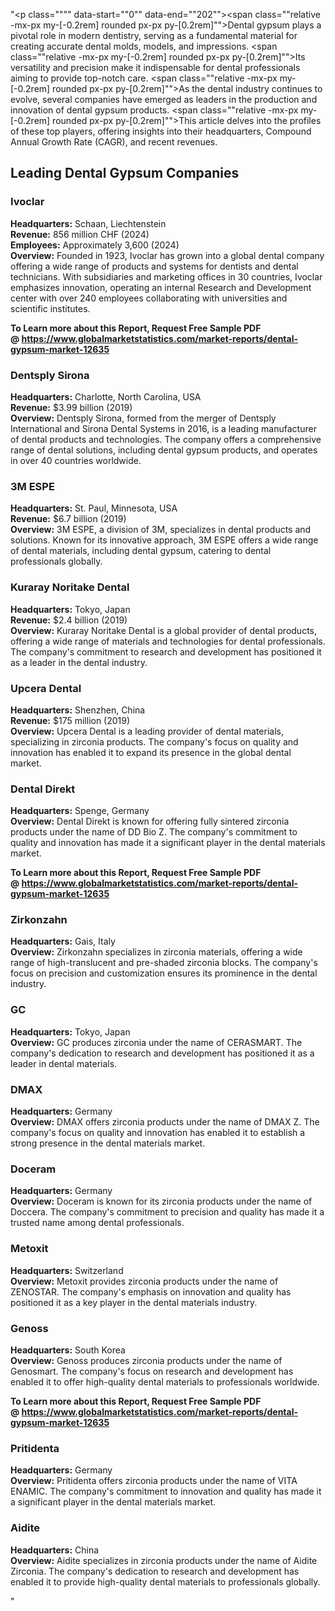 "<p class="""" data-start=""0"" data-end=""202""><span class=""relative -mx-px my-[-0.2rem] rounded px-px py-[0.2rem]"">Dental gypsum plays a pivotal role in modern dentistry, serving as a fundamental material for creating accurate dental molds, models, and impressions.</span> <span class=""relative -mx-px my-[-0.2rem] rounded px-px py-[0.2rem]"">Its versatility and precision make it indispensable for dental professionals aiming to provide top-notch care.</span> <span class=""relative -mx-px my-[-0.2rem] rounded px-px py-[0.2rem]"">As the dental industry continues to evolve, several companies have emerged as leaders in the production and innovation of dental gypsum products.</span> <span class=""relative -mx-px my-[-0.2rem] rounded px-px py-[0.2rem]"">This article delves into the profiles of these top players, offering insights into their headquarters, Compound Annual Growth Rate (CAGR), and recent revenues.</span></p>
<h2 class="""" data-start=""204"" data-end=""238"">Leading Dental Gypsum Companies</h2>
<h3 class="""" data-start=""240"" data-end=""251"">Ivoclar</h3>
<p class="""" data-start=""253"" data-end=""594""><strong data-start=""253"" data-end=""270"">Headquarters:</strong> <span class=""relative -mx-px my-[-0.2rem] rounded px-px py-[0.2rem]"">Schaan, Liechtenstein</span><br data-start=""308"" data-end=""311"" /> <strong data-start=""311"" data-end=""323"">Revenue:</strong> <span class=""relative -mx-px my-[-0.2rem] rounded px-px py-[0.2rem]"">856 million CHF (2024)</span><br data-start=""361"" data-end=""364"" /> <strong data-start=""364"" data-end=""378"">Employees:</strong> <span class=""relative -mx-px my-[-0.2rem] rounded px-px py-[0.2rem]"">Approximately 3,600 (2024)</span><br data-start=""416"" data-end=""419"" /> <strong data-start=""419"" data-end=""432"">Overview:</strong> <span class=""relative -mx-px my-[-0.2rem] rounded px-px py-[0.2rem]"">Founded in 1923, Ivoclar has grown into a global dental company offering a wide range of products and systems for dentists and dental technicians.</span> <span class=""relative -mx-px my-[-0.2rem] rounded px-px py-[0.2rem]"">With subsidiaries and marketing offices in 30 countries, Ivoclar emphasizes innovation, operating an internal Research and Development center with over 240 employees collaborating with universities and scientific institutes.</span>&nbsp;</p>
<p class="""" data-start=""253"" data-end=""594""><strong>To Learn more about this Report, Request Free Sample PDF @&nbsp;<a href=""https://www.globalmarketstatistics.com/market-reports/dental-gypsum-market-12635"">https://www.globalmarketstatistics.com/market-reports/dental-gypsum-market-12635</a></strong></p>
<h3 class="""" data-start=""596"" data-end=""615"">Dentsply Sirona</h3>
<p class="""" data-start=""617"" data-end=""911""><strong data-start=""617"" data-end=""634"">Headquarters:</strong> <span class=""relative -mx-px my-[-0.2rem] rounded px-px py-[0.2rem]"">Charlotte, North Carolina, USA</span><br data-start=""674"" data-end=""677"" /> <strong data-start=""677"" data-end=""689"">Revenue:</strong> <span class=""relative -mx-px my-[-0.2rem] rounded px-px py-[0.2rem]"">$3.99 billion (2019)</span><br data-start=""729"" data-end=""732"" /> <strong data-start=""732"" data-end=""745"">Overview:</strong> <span class=""relative -mx-px my-[-0.2rem] rounded px-px py-[0.2rem]"">Dentsply Sirona, formed from the merger of Dentsply International and Sirona Dental Systems in 2016, is a leading manufacturer of dental products and technologies.</span> <span class=""relative -mx-px my-[-0.2rem] rounded px-px py-[0.2rem]"">The company offers a comprehensive range of dental solutions, including dental gypsum products, and operates in over 40 countries worldwide.</span>&nbsp;</p>
<h3 class="""" data-start=""913"" data-end=""924"">3M ESPE</h3>
<p class="""" data-start=""926"" data-end=""1220""><strong data-start=""926"" data-end=""943"">Headquarters:</strong> <span class=""relative -mx-px my-[-0.2rem] rounded px-px py-[0.2rem]"">St. Paul, Minnesota, USA</span><br data-start=""983"" data-end=""986"" /> <strong data-start=""986"" data-end=""998"">Revenue:</strong> <span class=""relative -mx-px my-[-0.2rem] rounded px-px py-[0.2rem]"">$6.7 billion (2019)</span><br data-start=""1038"" data-end=""1041"" /> <strong data-start=""1041"" data-end=""1054"">Overview:</strong> <span class=""relative -mx-px my-[-0.2rem] rounded px-px py-[0.2rem]"">3M ESPE, a division of 3M, specializes in dental products and solutions.</span> <span class=""relative -mx-px my-[-0.2rem] rounded px-px py-[0.2rem]"">Known for its innovative approach, 3M ESPE offers a wide range of dental materials, including dental gypsum, catering to dental professionals globally.</span>&nbsp;</p>
<h3 class="""" data-start=""1222"" data-end=""1249"">Kuraray Noritake Dental</h3>
<p class="""" data-start=""1251"" data-end=""1545""><strong data-start=""1251"" data-end=""1268"">Headquarters:</strong> <span class=""relative -mx-px my-[-0.2rem] rounded px-px py-[0.2rem]"">Tokyo, Japan</span><br data-start=""1308"" data-end=""1311"" /> <strong data-start=""1311"" data-end=""1323"">Revenue:</strong> <span class=""relative -mx-px my-[-0.2rem] rounded px-px py-[0.2rem]"">$2.4 billion (2019)</span><br data-start=""1363"" data-end=""1366"" /> <strong data-start=""1366"" data-end=""1379"">Overview:</strong> <span class=""relative -mx-px my-[-0.2rem] rounded px-px py-[0.2rem]"">Kuraray Noritake Dental is a global provider of dental products, offering a wide range of materials and technologies for dental professionals.</span> <span class=""relative -mx-px my-[-0.2rem] rounded px-px py-[0.2rem]"">The company's commitment to research and development has positioned it as a leader in the dental industry.</span></p>
<h3 class="""" data-start=""1547"" data-end=""1564"">Upcera Dental</h3>
<p class="""" data-start=""1566"" data-end=""1860""><strong data-start=""1566"" data-end=""1583"">Headquarters:</strong> <span class=""relative -mx-px my-[-0.2rem] rounded px-px py-[0.2rem]"">Shenzhen, China</span><br data-start=""1623"" data-end=""1626"" /> <strong data-start=""1626"" data-end=""1638"">Revenue:</strong> <span class=""relative -mx-px my-[-0.2rem] rounded px-px py-[0.2rem]"">$175 million (2019)</span><br data-start=""1678"" data-end=""1681"" /> <strong data-start=""1681"" data-end=""1694"">Overview:</strong> <span class=""relative -mx-px my-[-0.2rem] rounded px-px py-[0.2rem]"">Upcera Dental is a leading provider of dental materials, specializing in zirconia products.</span> <span class=""relative -mx-px my-[-0.2rem] rounded px-px py-[0.2rem]"">The company's focus on quality and innovation has enabled it to expand its presence in the global dental market.</span>&nbsp;</p>
<h3 class="""" data-start=""1862"" data-end=""1879"">Dental Direkt</h3>
<p class="""" data-start=""1881"" data-end=""2120""><strong data-start=""1881"" data-end=""1898"">Headquarters:</strong> <span class=""relative -mx-px my-[-0.2rem] rounded px-px py-[0.2rem]"">Spenge, Germany</span><br data-start=""1938"" data-end=""1941"" /> <strong data-start=""1941"" data-end=""1954"">Overview:</strong> <span class=""relative -mx-px my-[-0.2rem] rounded px-px py-[0.2rem]"">Dental Direkt is known for offering fully sintered zirconia products under the name of DD Bio Z.</span> <span class=""relative -mx-px my-[-0.2rem] rounded px-px py-[0.2rem]"">The company's commitment to quality and innovation has made it a significant player in the dental materials market.</span></p>
<p class="""" data-start=""1881"" data-end=""2120""><span class=""relative -mx-px my-[-0.2rem] rounded px-px py-[0.2rem]""><strong>To Learn more about this Report, Request Free Sample PDF @&nbsp;<a href=""https://www.globalmarketstatistics.com/market-reports/dental-gypsum-market-12635"">https://www.globalmarketstatistics.com/market-reports/dental-gypsum-market-12635</a></strong></span></p>
<h3 class="""" data-start=""2122"" data-end=""2136"">Zirkonzahn</h3>
<p class="""" data-start=""2138"" data-end=""2377""><strong data-start=""2138"" data-end=""2155"">Headquarters:</strong> <span class=""relative -mx-px my-[-0.2rem] rounded px-px py-[0.2rem]"">Gais, Italy</span><br data-start=""2195"" data-end=""2198"" /> <strong data-start=""2198"" data-end=""2211"">Overview:</strong> <span class=""relative -mx-px my-[-0.2rem] rounded px-px py-[0.2rem]"">Zirkonzahn specializes in zirconia materials, offering a wide range of high-translucent and pre-shaded zirconia blocks.</span> <span class=""relative -mx-px my-[-0.2rem] rounded px-px py-[0.2rem]"">The company's focus on precision and customization ensures its prominence in the dental industry.</span>&nbsp;</p>
<h3 class="""" data-start=""2379"" data-end=""2385"">GC</h3>
<p class="""" data-start=""2387"" data-end=""2626""><strong data-start=""2387"" data-end=""2404"">Headquarters:</strong> <span class=""relative -mx-px my-[-0.2rem] rounded px-px py-[0.2rem]"">Tokyo, Japan</span><br data-start=""2444"" data-end=""2447"" /> <strong data-start=""2447"" data-end=""2460"">Overview:</strong> <span class=""relative -mx-px my-[-0.2rem] rounded px-px py-[0.2rem]"">GC produces zirconia under the name of CERASMART.</span> <span class=""relative -mx-px my-[-0.2rem] rounded px-px py-[0.2rem]"">The company's dedication to research and development has positioned it as a leader in dental materials.</span></p>
<h3 class="""" data-start=""2628"" data-end=""2636"">DMAX</h3>
<p class="""" data-start=""2638"" data-end=""2877""><strong data-start=""2638"" data-end=""2655"">Headquarters:</strong> <span class=""relative -mx-px my-[-0.2rem] rounded px-px py-[0.2rem]"">Germany</span><br data-start=""2695"" data-end=""2698"" /> <strong data-start=""2698"" data-end=""2711"">Overview:</strong> <span class=""relative -mx-px my-[-0.2rem] rounded px-px py-[0.2rem]"">DMAX offers zirconia products under the name of DMAX Z.</span> <span class=""relative -mx-px my-[-0.2rem] rounded px-px py-[0.2rem]"">The company's focus on quality and innovation has enabled it to establish a strong presence in the dental materials market.</span>&nbsp;</p>
<h3 class="""" data-start=""2879"" data-end=""2890"">Doceram</h3>
<p class="""" data-start=""2892"" data-end=""3131""><strong data-start=""2892"" data-end=""2909"">Headquarters:</strong> <span class=""relative -mx-px my-[-0.2rem] rounded px-px py-[0.2rem]"">Germany</span><br data-start=""2949"" data-end=""2952"" /> <strong data-start=""2952"" data-end=""2965"">Overview:</strong> <span class=""relative -mx-px my-[-0.2rem] rounded px-px py-[0.2rem]"">Doceram is known for its zirconia products under the name of Doccera.</span> <span class=""relative -mx-px my-[-0.2rem] rounded px-px py-[0.2rem]"">The company's commitment to precision and quality has made it a trusted name among dental professionals.</span>&nbsp;</p>
<h3 class="""" data-start=""3133"" data-end=""3144"">Metoxit</h3>
<p class="""" data-start=""3146"" data-end=""3385""><strong data-start=""3146"" data-end=""3163"">Headquarters:</strong> <span class=""relative -mx-px my-[-0.2rem] rounded px-px py-[0.2rem]"">Switzerland</span><br data-start=""3203"" data-end=""3206"" /> <strong data-start=""3206"" data-end=""3219"">Overview:</strong> <span class=""relative -mx-px my-[-0.2rem] rounded px-px py-[0.2rem]"">Metoxit provides zirconia products under the name of ZENOSTAR.</span> <span class=""relative -mx-px my-[-0.2rem] rounded px-px py-[0.2rem]"">The company's emphasis on innovation and quality has positioned it as a key player in the dental materials industry.</span></p>
<h3 class="""" data-start=""3387"" data-end=""3397"">Genoss</h3>
<p class="""" data-start=""3399"" data-end=""3638""><strong data-start=""3399"" data-end=""3416"">Headquarters:</strong> <span class=""relative -mx-px my-[-0.2rem] rounded px-px py-[0.2rem]"">South Korea</span><br data-start=""3456"" data-end=""3459"" /> <strong data-start=""3459"" data-end=""3472"">Overview:</strong> <span class=""relative -mx-px my-[-0.2rem] rounded px-px py-[0.2rem]"">Genoss produces zirconia products under the name of Genosmart.</span> <span class=""relative -mx-px my-[-0.2rem] rounded px-px py-[0.2rem]"">The company's focus on research and development has enabled it to offer high-quality dental materials to professionals worldwide.</span></p>
<p class="""" data-start=""3399"" data-end=""3638""><span class=""relative -mx-px my-[-0.2rem] rounded px-px py-[0.2rem]""><strong>To Learn more about this Report, Request Free Sample PDF @&nbsp;<a href=""https://www.globalmarketstatistics.com/market-reports/dental-gypsum-market-12635"">https://www.globalmarketstatistics.com/market-reports/dental-gypsum-market-12635</a></strong></span></p>
<h3 class="""" data-start=""3640"" data-end=""3654"">Pritidenta</h3>
<p class="""" data-start=""3656"" data-end=""3895""><strong data-start=""3656"" data-end=""3673"">Headquarters:</strong> <span class=""relative -mx-px my-[-0.2rem] rounded px-px py-[0.2rem]"">Germany</span><br data-start=""3713"" data-end=""3716"" /> <strong data-start=""3716"" data-end=""3729"">Overview:</strong> <span class=""relative -mx-px my-[-0.2rem] rounded px-px py-[0.2rem]"">Pritidenta offers zirconia products under the name of VITA ENAMIC.</span> <span class=""relative -mx-px my-[-0.2rem] rounded px-px py-[0.2rem]"">The company's commitment to innovation and quality has made it a significant player in the dental materials market.</span></p>
<h3 class="""" data-start=""3897"" data-end=""3907"">Aidite</h3>
<p class="""" data-start=""3909"" data-end=""4159""><strong data-start=""3909"" data-end=""3926"">Headquarters:</strong> China<br data-start=""3932"" data-end=""3935"" /> <strong data-start=""3935"" data-end=""3948"">Overview:</strong> Aidite specializes in zirconia products under the name of Aidite Zirconia. The company's dedication to research and development has enabled it to provide high-quality dental materials to professionals globally.</p>"

